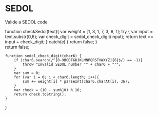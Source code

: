 # SEDOL
Valide a SEDOL code

function checkSedol(text){
	var weight = [1, 3, 1, 7, 3, 9, 1];
	try {
		var input = text.substr(0,6);
		var check_digit = sedol_check_digit(input);
		return text == input + check_digit;
	} catch(e) {
		return false;
	}       
	return false;
    
	function sedol_check_digit(char6) {
	    if (char6.search(/^[0-9BCDFGHJKLMNPQRSTVWXYZ]{6}$/) == -1){
	        throw "Invalid SEDOL number '" + char6 + "'";
	    }
	    var sum = 0;
	    for (var i = 0; i < char6.length; i++){
	        sum += weight[i] * parseInt(char6.charAt(i), 36);
	    }
	    var check = (10 - sum%10) % 10;
	    return check.toString();
	}
}
